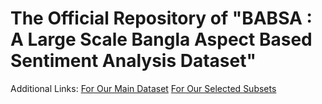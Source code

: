 # The Official Repository of "BABSA : A Large Scale Bangla Aspect Based Sentiment Analysis Dataset"

Additional Links: [For Our Main Dataset](./data/main/info.md) [For Our Selected Subsets](./data/subsets/info.md) 


